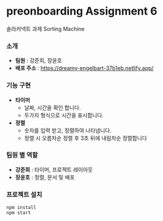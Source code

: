 # preonboarding Assignment 6
솔라커넥트 과제 Sorting Machine

### 소개
* **팀원** : 강준희, 장윤호
* **배포 주소** : https://dreamy-engelbart-37b1eb.netlify.app/

### 기능 구현
* **타이머**
  * 날짜, 시간을 확인 합니다.
  * 두가지 형식으로 시간을 표시합니다.
* **정렬**
  * 숫자를 입력 받고, 정렬하여 나타냅니다.
  * 정렬 시 오름차순 정렬 후 3초 뒤에 내림차순 정렬합니다


### 팀원 별 역할
* **강준희** : 타이머, 프로젝트 레이아웃
* **장윤호** : 정렬, 문서 및 배포

### 프로젝트 설치
```
npm install
npm start
```
